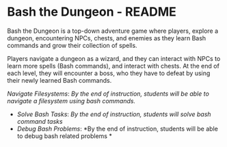 # Bash the Dungeon - README

Bash the Dungeon is a top-down adventure game where players, explore a dungeon, encountering NPCs, chests, and enemies as they learn Bash commands and grow their collection of spells. 

Players navigate a dungeon as a wizard, and they can interact with NPCs to learn more spells (Bash commands), and interact with chests. At the end of each level, they will encounter a boss, who they have to defeat by using their newly learned Bash commands. 

*Navigate Filesystems*: *By the end of instruction, students will be able to navigate a filesystem using bash commands.*
- *Solve Bash Tasks*: *By the end of instruction, students will solve bash command tasks*
- *Debug Bash Problems*: *By the end of instruction, students will be able to debug bash related problems *
